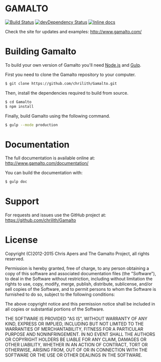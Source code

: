 GAMALTO
=======
[![Build Status](https://travis-ci.org/chrilith/Gamalto.svg)][travis]
[![devDependency Status](https://david-dm.org/chrilith/Gamalto/dev-status.svg)][daviddm]
[![Inline docs](http://inch-ci.org/github/chrilith/gamalto.svg?branch=master)][inchpages]

[travis]: https://travis-ci.org/chrilith/Gamalto
[daviddm]: https://david-dm.org/chrilith/Gamalto#info=devDependencies
[inchpages]: http://inch-ci.org/github/chrilith/gamalto

Check the site for updates and examples:
http://www.gamalto.com/

Building Gamalto
================

To build your own version of Gamalto you'll need [Node.js](http://nodejs.org/) and [Gulp](http://gulpjs.com).

First you need to clone the Gamalto repository to your computer.

```bash
$ git clone https://github.com/chrilith/Gamalto.git
```

Then, install the dependencies required to build from source.

```bash
$ cd Gamalto
$ npm install
```

Finally, build Gamalto using the following command.

```bash
$ gulp --mode production
```

Documentation
=============

The full documentation is available online at:
http://www.gamalto.com/documentation/

You can build the documentation with:
```bash
$ gulp doc
```

Support
=======

For requests and issues use the GitHub project at:
https://github.com/chrilith/Gamalto

License
=======

Copyright (C)2012-2015 Chris Apers and The Gamalto Project, all rights reserved.

Permission is hereby granted, free of charge, to any person obtaining a copy of
this software and associated documentation files (the "Software"), to deal in
the Software without restriction, including without limitation the rights to
use, copy, modify, merge, publish, distribute, sublicense, and/or sell copies of
the Software, and to permit persons to whom the Software is furnished to do so,
subject to the following conditions:

The above copyright notice and this permission notice shall be included in all
copies or substantial portions of the Software.

THE SOFTWARE IS PROVIDED "AS IS", WITHOUT WARRANTY OF ANY KIND, EXPRESS OR
IMPLIED, INCLUDING BUT NOT LIMITED TO THE WARRANTIES OF MERCHANTABILITY, FITNESS
FOR A PARTICULAR PURPOSE AND NONINFRINGEMENT. IN NO EVENT SHALL THE AUTHORS OR
COPYRIGHT HOLDERS BE LIABLE FOR ANY CLAIM, DAMAGES OR OTHER LIABILITY, WHETHER
IN AN ACTION OF CONTRACT, TORT OR OTHERWISE, ARISING FROM, OUT OF OR IN
CONNECTION WITH THE SOFTWARE OR THE USE OR OTHER DEALINGS IN THE SOFTWARE.
